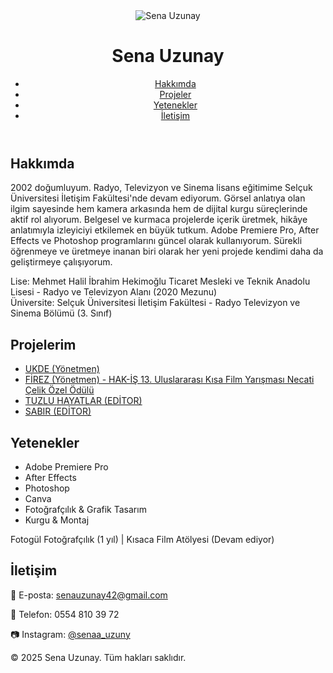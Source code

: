 <!DOCTYPE html>
<html lang="tr">
<head>
  <meta charset="UTF-8" />
  <meta name="viewport" content="width=device-width, initial-scale=1.0" />
  <title>Sena Uzunay | Portfolyo</title>
  <script src="https://cdn.tailwindcss.com"></script>
</head>
<body class="bg-gray-50 text-gray-800 font-sans">
  <header class="bg-white shadow p-6 flex justify-between items-center">
    <div class="flex items-center gap-4">
      <img src="/mnt/data/WhatsApp Image 2025-04-03 at 18.15.42.jpeg" alt="Sena Uzunay" class="w-16 h-16 object-cover rounded-full border border-gray-300" />
      <h1 class="text-2xl font-bold">Sena Uzunay</h1>
    </div>
    <nav>
      <ul class="flex gap-6">
        <li><a href="#about" class="hover:text-blue-600">Hakkımda</a></li>
        <li><a href="#works" class="hover:text-blue-600">Projeler</a></li>
        <li><a href="#skills" class="hover:text-blue-600">Yetenekler</a></li>
        <li><a href="#contact" class="hover:text-blue-600">İletişim</a></li>
      </ul>
    </nav>
  </header>

  <section id="about" class="max-w-4xl mx-auto px-6 py-12">
    <h2 class="text-xl font-semibold mb-4">Hakkımda</h2>
    <p class="mb-4">
      2002 doğumluyum. Radyo, Televizyon ve Sinema lisans eğitimime Selçuk Üniversitesi İletişim Fakültesi'nde devam ediyorum. Görsel anlatıya olan ilgim sayesinde hem kamera arkasında hem de dijital kurgu süreçlerinde aktif rol alıyorum. Belgesel ve kurmaca projelerde içerik üretmek, hikâye anlatımıyla izleyiciyi etkilemek en büyük tutkum. Adobe Premiere Pro, After Effects ve Photoshop programlarını güncel olarak kullanıyorum. Sürekli öğrenmeye ve üretmeye inanan biri olarak her yeni projede kendimi daha da geliştirmeye çalışıyorum.
    </p>
    <p>
      Lise: Mehmet Halil İbrahim Hekimoğlu Ticaret Mesleki ve Teknik Anadolu Lisesi - Radyo ve Televizyon Alanı (2020 Mezunu)<br />
      Üniversite: Selçuk Üniversitesi İletişim Fakültesi - Radyo Televizyon ve Sinema Bölümü (3. Sınıf)
    </p>
  </section>

  <section id="works" class="bg-white py-12 px-6">
    <div class="max-w-4xl mx-auto">
      <h2 class="text-xl font-semibold mb-6">Projelerim</h2>
      <ul class="space-y-4">
        <li>
          <a href="https://youtu.be/Xa9P-3CMN-k" class="text-blue-600 underline" target="_blank"> UKDE (Yönetmen)
        </li>
        <li>
          <a href="https://youtu.be/Xo9kXYRXsVU" class="text-blue-600 underline" target="_blank"> FİREZ (Yönetmen) - HAK-İŞ 13. Uluslararası Kısa Film Yarışması Necati Çelik Özel Ödülü</a></a>
        </li>
        <li>
          <a href="https://youtu.be/f8xSMtj41ns" class="text-blue-600 underline" target="_blank"> TUZLU HAYATLAR (EDİTOR)</a>
        </li>
        <li>
          <a href="https://youtu.be/p_ct36BYrdc" class="text-blue-600 underline" target="_blank"> SABIR (EDİTOR)</a>
        </li>
      </ul>
    </div>
  </section>

  <section id="skills" class="max-w-4xl mx-auto px-6 py-12">
    <h2 class="text-xl font-semibold mb-4">Yetenekler</h2>
    <ul class="list-disc list-inside">
      <li>Adobe Premiere Pro</li>
      <li>After Effects</li>
      <li>Photoshop</li>
      <li>Canva</li>
      <li>Fotoğrafçılık & Grafik Tasarım</li>
      <li>Kurgu & Montaj</li>
    </ul>
    <p class="mt-4 italic">Fotogül Fotoğrafçılık (1 yıl) | Kısaca Film Atölyesi (Devam ediyor)</p>
  </section>

  <section id="contact" class="bg-white py-12 px-6">
    <div class="max-w-4xl mx-auto">
      <h2 class="text-xl font-semibold mb-4">İletişim</h2>
      <p class="mb-2">📧 E-posta: <a href="mailto:senauzunay42@gmail.com" class="text-blue-600">senauzunay42@gmail.com</a></p>
      <p class="mb-2">📱 Telefon: 0554 810 39 72</p>
      <p class="mb-2">📷 Instagram: <a href="https://instagram.com/senaa_uzuny" class="text-blue-600" target="_blank">@senaa_uzuny</a></p>
    </div>
  </section>

  <footer class="bg-gray-100 text-center text-sm py-4">
    © 2025 Sena Uzunay. Tüm hakları saklıdır.
  </footer>
</body>
</html>
